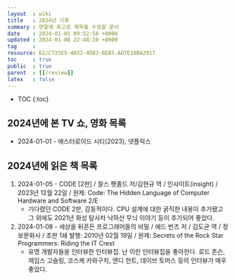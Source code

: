 ```yaml
---
layout  : wiki
title   : 2024년 기록
summary : 연말에 회고로 제목을 수정할 문서
date    : 2024-01-01 09:52:56 +0900
updated : 2024-01-08 22:48:20 +0900
tag     : 
resource: 62/C725E5-4032-4D83-BE85-AD7E10BA2917
toc     : true
public  : true
parent  : [[/review]]
latex   : false
---
```

* TOC
{:toc}

## 2024년에 본 TV 쇼, 영화 목록

- 2024-01-01 - 애스터로이드 시티(2023), 넷플릭스

## 2024년에 읽은 책 목록

1. 2024-01-05 - CODE [2판] / 찰스 펫졸드 저/김현규 역 / 인사이트(insight) / 2023년 12월 22일 / 원제: Code: The Hidden Language of Computer Hardware and Software 2/E
    - 기다렸던 CODE 2판, 감동적이다. CPU 설계에 대한 굵직한 내용이 추가됐고 그 외에도 2021년 화성 탐사차 낙하산 무늬 이야기 등이 추가되어 좋았다.
2. 2024-01-08 - 세상을 뒤흔든 프로그래머들의 비밀 / 에드 번즈 저 / 김도균 역 / 정보문화사 / 초판 1쇄 발행: 2010년 02월 19일 / 원제: Secrets of the Rock Star Programmers: Riding the IT Crest
    - 유명 개발자들을 인터뷰한 인터뷰집. 난 이런 인터뷰집을 좋아한다. 로드 존슨, 제임스 고슬링, 코스케 카와구치, 앤디 헌트, 데이브 토머스 등의 인터뷰가 매우 좋았다.

